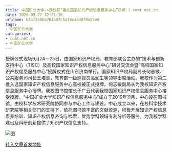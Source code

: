 ```yaml
---
title: 中国矿业大学->我校获“高校国家知识产权信息服务中心”授牌 | cumt.net.cn
date: 2020-09-27 12:31:16
urlname: 644f2a06a761b07c5af8ca0d8f9a87ed
tags: 
- 中国矿业大学
categories:
- cumt.net.cn
- 中国矿业大学
---
```

授牌仪式现场9月24－25日，由国家知识产权局、教育部联合主办的“技术与创新支持中心（TISC）及高校国家知识产权信息服务中心”研讨交流会暨“高校国家知识产权信息服务中心”授牌仪式在山东济南举行。国家知识产权局副局长何志敏、公共服务司司长王培章，教育部一级巡视员高润生等领导出席活动。我校作为第二批入选国家知识产权信息服务中心高校被正式授牌。何志敏副局长为我校知识产权信息服务中心授牌。我校图书馆馆长于广云代表我校国家知识产权信息服务中心接受授牌。“中国矿业大学知识产权信息服务中心”成立于2019年11月，中心设在图书馆，由校科学技术研究院协同参与中心工作与建设。中心成立以来，在校科学技术研究院等相关部门的支持下，依托图书馆丰富的文献资源，积极开展知识产权信息素养培训、知识产权信息咨询与检索，优势学科领域专利分析等服务，为我校学科建设及科研创新提供了知识产权信息支持。

![图](http://xwzx.cumt.edu.cn/_upload/article/images/a3/16/aae548a04fb090a7b39b80d8981a/568ffc68-f552-40aa-8b8d-8066fbe77aab.jpg)

[转入文章首发地址](http://xwzx.cumt.edu.cn/ca/3b/c523a576059/page.htm)